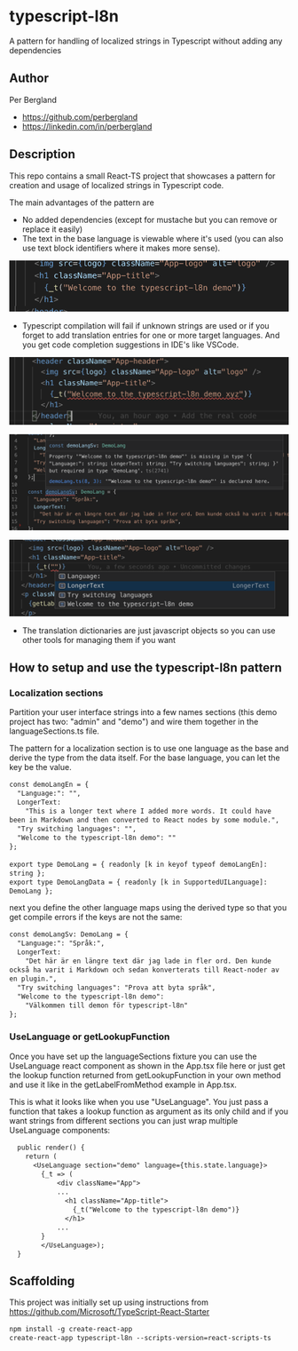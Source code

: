 # typescript-l8n
A pattern for handling of localized strings in Typescript without adding any dependencies

## Author
Per Bergland
- https://github.com/perbergland
- https://linkedin.com/in/perbergland

## Description
This repo contains a small React-TS project that showcases a pattern for creation and usage of localized strings in Typescript code.

The main advantages of the pattern are

* No added dependencies (except for mustache but you can remove or replace it easily)
* The text in the base language is viewable where it's used
(you can also use text block identifiers where it makes more sense).

![simple use](public/simple-use.png)

* Typescript compilation will fail if unknown strings are used or if you forget to add translation entries for one or more target languages. And you get code completion suggestions in IDE's like VSCode.

![missing key 1](public/missing-key-1.png)

![missing key 2](public/missing-key-2.png)

![code completion](public/completion.png)

* The translation dictionaries are just javascript objects so you can use other tools for managing them if you want


## How to setup and use the typescript-l8n pattern

### Localization sections
Partition your user interface strings into a few names sections (this demo project has two: "admin" and "demo") and wire them together in the languageSections.ts file.

The pattern for a localization section is to use one language as the base and derive the type from the data
itself. For the base language, you can let the key be the value.

```
const demoLangEn = {
  "Language:": "",
  LongerText:
    "This is a longer text where I added more words. It could have been in Markdown and then converted to React nodes by some module.",
  "Try switching languages": "",
  "Welcome to the typescript-l8n demo": ""
};

export type DemoLang = { readonly [k in keyof typeof demoLangEn]: string };
export type DemoLangData = { readonly [k in SupportedUILanguage]: DemoLang };
```

next you define the other language maps using the derived type so that you get compile errors if the keys are not the same:
```
const demoLangSv: DemoLang = {
  "Language:": "Språk:",
  LongerText:
    "Det här är en längre text där jag lade in fler ord. Den kunde också ha varit i Markdown och sedan konverterats till React-noder av en plugin.",
  "Try switching languages": "Prova att byta språk",
  "Welcome to the typescript-l8n demo":
    "Välkommen till demon för typescript-l8n"
};
```


### UseLanguage or getLookupFunction
Once you have set up the languageSections fixture you can use the UseLanguage react component as shown in the App.tsx file here or just get the lookup function returned from getLookupFunction in your own method and use it like in the getLabelFromMethod example in App.tsx.

This is what it looks like when you use "UseLanguage". You just pass a function that takes a lookup function as argument as its only child and if you want strings from different sections you can just wrap multiple UseLanguage components:

```
  public render() {
    return (
      <UseLanguage section="demo" language={this.state.language}>
        {_t => (
            <div className="App">
            ...
              <h1 className="App-title">
                {_t("Welcome to the typescript-l8n demo")}
              </h1>
            ...
        }
        </UseLanguage>);
  }
``` 

## Scaffolding

This project was initially set up using instructions from https://github.com/Microsoft/TypeScript-React-Starter

```
npm install -g create-react-app
create-react-app typescript-l8n --scripts-version=react-scripts-ts
```
